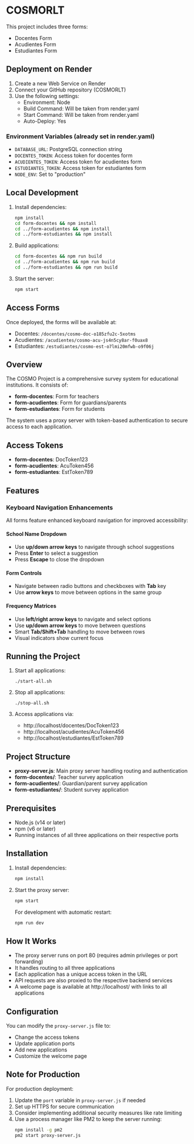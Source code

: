 # COSMORLT

This project includes three forms:
- Docentes Form
- Acudientes Form
- Estudiantes Form

## Deployment on Render

1. Create a new Web Service on Render
2. Connect your GitHub repository (COSMORLT)
3. Use the following settings:
   - Environment: Node
   - Build Command: Will be taken from render.yaml
   - Start Command: Will be taken from render.yaml
   - Auto-Deploy: Yes

### Environment Variables (already set in render.yaml)
- `DATABASE_URL`: PostgreSQL connection string
- `DOCENTES_TOKEN`: Access token for docentes form
- `ACUDIENTES_TOKEN`: Access token for acudientes form
- `ESTUDIANTES_TOKEN`: Access token for estudiantes form
- `NODE_ENV`: Set to "production"

## Local Development

1. Install dependencies:
   ```bash
   npm install
   cd form-docentes && npm install
   cd ../form-acudientes && npm install
   cd ../form-estudiantes && npm install
   ```

2. Build applications:
   ```bash
   cd form-docentes && npm run build
   cd ../form-acudientes && npm run build
   cd ../form-estudiantes && npm run build
   ```

3. Start the server:
   ```bash
   npm start
   ```

## Access Forms

Once deployed, the forms will be available at:
- Docentes: `/docentes/cosmo-doc-o185zfu2c-5xotms`
- Acudientes: `/acudientes/cosmo-acu-js4n5cy8ar-f0uax8`
- Estudiantes: `/estudiantes/cosmo-est-o7lmi20mfwb-o9f06j`

## Overview

The COSMO Project is a comprehensive survey system for educational institutions. It consists of:

- **form-docentes**: Form for teachers
- **form-acudientes**: Form for guardians/parents
- **form-estudiantes**: Form for students

The system uses a proxy server with token-based authentication to secure access to each application.

## Access Tokens

- **form-docentes**: DocToken123
- **form-acudientes**: AcuToken456
- **form-estudiantes**: EstToken789

## Features

### Keyboard Navigation Enhancements

All forms feature enhanced keyboard navigation for improved accessibility:

#### School Name Dropdown
- Use **up/down arrow keys** to navigate through school suggestions
- Press **Enter** to select a suggestion
- Press **Escape** to close the dropdown

#### Form Controls
- Navigate between radio buttons and checkboxes with **Tab** key
- Use **arrow keys** to move between options in the same group

#### Frequency Matrices
- Use **left/right arrow keys** to navigate and select options
- Use **up/down arrow keys** to move between questions
- Smart **Tab/Shift+Tab** handling to move between rows
- Visual indicators show current focus

## Running the Project

1. Start all applications:
   ```
   ./start-all.sh
   ```

2. Stop all applications:
   ```
   ./stop-all.sh
   ```

3. Access applications via:
   - http://localhost/docentes/DocToken123
   - http://localhost/acudientes/AcuToken456
   - http://localhost/estudiantes/EstToken789

## Project Structure

- **proxy-server.js**: Main proxy server handling routing and authentication
- **form-docentes/**: Teacher survey application
- **form-acudientes/**: Guardian/parent survey application
- **form-estudiantes/**: Student survey application

## Prerequisites

- Node.js (v14 or later)
- npm (v6 or later)
- Running instances of all three applications on their respective ports

## Installation

1. Install dependencies:
   ```bash
   npm install
   ```

2. Start the proxy server:
   ```bash
   npm start
   ```

   For development with automatic restart:
   ```bash
   npm run dev
   ```

## How It Works

- The proxy server runs on port 80 (requires admin privileges or port forwarding)
- It handles routing to all three applications
- Each application has a unique access token in the URL
- API requests are also proxied to the respective backend services
- A welcome page is available at http://localhost/ with links to all applications

## Configuration

You can modify the `proxy-server.js` file to:

- Change the access tokens
- Update application ports
- Add new applications
- Customize the welcome page

## Note for Production

For production deployment:

1. Update the `port` variable in `proxy-server.js` if needed
2. Set up HTTPS for secure communication
3. Consider implementing additional security measures like rate limiting
4. Use a process manager like PM2 to keep the server running:
   ```bash
   npm install -g pm2
   pm2 start proxy-server.js
   ``` 